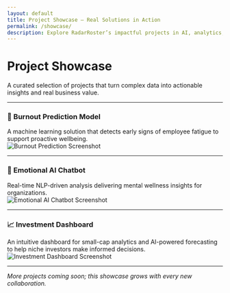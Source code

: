 ```yaml
---
layout: default
title: Project Showcase – Real Solutions in Action
permalink: /showcase/
description: Explore RadarRoster’s impactful projects in AI, analytics, and automation.
---
```


# Project Showcase

A curated selection of projects that turn complex data into actionable insights and real business value.

---

### 🧠 Burnout Prediction Model  
A machine learning solution that detects early signs of employee fatigue to support proactive wellbeing.  
![Burnout Prediction Screenshot](/assets/img/showcase/burnout-prediction.jpg)

---

### 💬 Emotional AI Chatbot  
Real-time NLP-driven analysis delivering mental wellness insights for organizations.  
![Emotional AI Chatbot Screenshot](/assets/img/showcase/emotional-chatbot.jpg)

---

### 📈 Investment Dashboard  
An intuitive dashboard for small-cap analytics and AI-powered forecasting to help niche investors make informed decisions.  
![Investment Dashboard Screenshot](/assets/img/showcase/investment-dashboard.jpg)

---

*More projects coming soon; this showcase grows with every new collaboration.*
